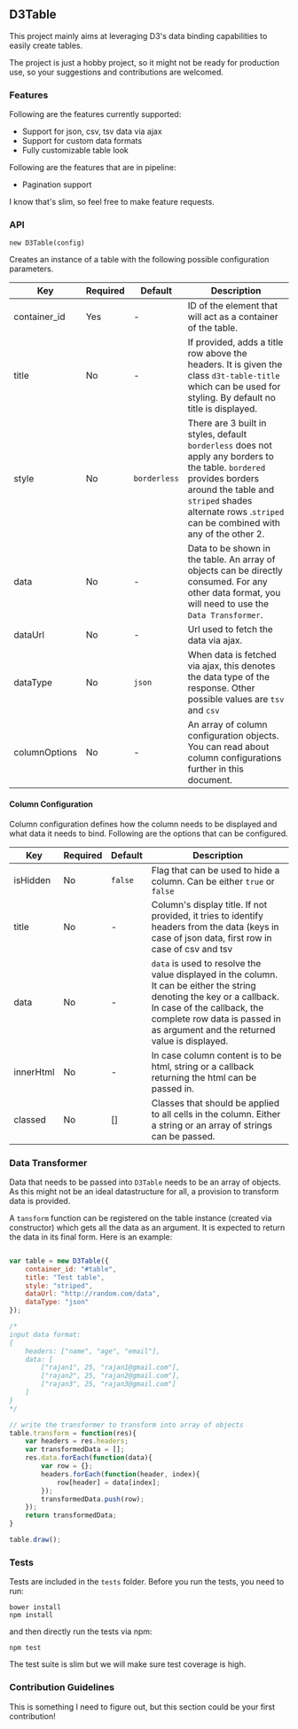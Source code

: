 ## D3Table

This project mainly aims at leveraging D3's data binding capabilities to easily create tables.

The project is just a hobby project, so it might not be ready for production use, so your suggestions and contributions are welcomed.

### Features

Following are the features currently supported:

* Support for json, csv, tsv data via ajax
* Support for custom data formats
* Fully customizable table look

Following are the features that are in pipeline:

* Pagination support

I know that's slim, so feel free to make feature requests.


### API

```
new D3Table(config)
```

Creates an instance of a table with the following possible configuration parameters.

|    Key    |    Required    |    Default    |    Description    |
| --------- | -------------- | ------------- | ----------------- |
| container_id | Yes | - | ID of the element that will act as a container of the table. |
| title | No | - | If provided, adds a title row above the headers. It is given the class `d3t-table-title` which can be used for styling. By default no title is displayed. |
| style | No | `borderless` | There are 3 built in styles, default `borderless` does not apply any borders to the table. `bordered` provides borders around the table and `striped` shades alternate rows .`striped` can be combined with any of the other 2.|
| data | No | - | Data to be shown in the table. An array of objects can be directly consumed. For any other data format, you will need to use the `Data Transformer`.
| dataUrl | No | - | Url used to fetch the data via ajax. |
| dataType | No | `json` | When data is fetched via ajax, this denotes the data type of the response. Other possible values are `tsv` and `csv` |
| columnOptions | No | - | An array of column configuration objects. You can read about column configurations further in this document. |

#### Column Configuration

Column configuration defines how the column needs to be displayed and what data it needs to bind. Following are the options that can be configured.

|    Key    |    Required    |    Default    |    Description    |
| --------- | -------------- | ------------- | ----------------- |
| isHidden | No | `false` | Flag that can be used to hide a column. Can be either `true` or `false` |
| title | No | - | Column's display title. If not provided, it tries to identify headers from the data (keys in case of json data, first row in case of csv and tsv|
| data | No | - | `data` is used to resolve the value displayed in the column. It can be either the string denoting the key or a callback. In case of the callback, the complete row data is passed in as argument and the returned value is displayed. |
| innerHtml | No | - | In case column content is to be html, string or a  callback returning the html can be passed in. 
| classed | No | [] | Classes that should be applied to all cells in the column. Either a string or an array of strings can be passed. |

### Data Transformer

Data that needs to be passed into `D3Table` needs to be an array of objects. As this might not be an ideal datastructure for all, a provision to transform data is provided.

A `tansform` function can be registered on the table instance (created via constructor) which gets all the data as an argument. It is expected to return the data in its final form. Here is an example:

```javascript

var table = new D3Table({
	container_id: "#table",
	title: "Test table",
	style: "striped",
	dataUrl: "http://random.com/data",
	dataType: "json"
});

/*
input data format:
{
	headers: ["name", "age", "email"],
	data: [
		["rajan1", 25, "rajan1@gmail.com"],
		["rajan2", 25, "rajan2@gmail.com"],
		["rajan3", 25, "rajan3@gmail.com"]
	]
}
*/

// write the transformer to transform into array of objects
table.transform = function(res){
	var headers = res.headers;
	var transformedData = [];
	res.data.forEach(function(data){
		var row = {};
		headers.forEach(function(header, index){
			row[header] = data[index];
		});
		transformedData.push(row);
	});
	return transformedData;
}

table.draw();

```

### Tests

Tests are included in the `tests` folder. Before you run the tests, you need to run:
```
bower install
npm install
```

and then directly run the tests via npm:
```
npm test
```

The test suite is slim but we will make sure test coverage is high.

### Contribution Guidelines

This is something I need to figure out, but this section could be your first contribution!
